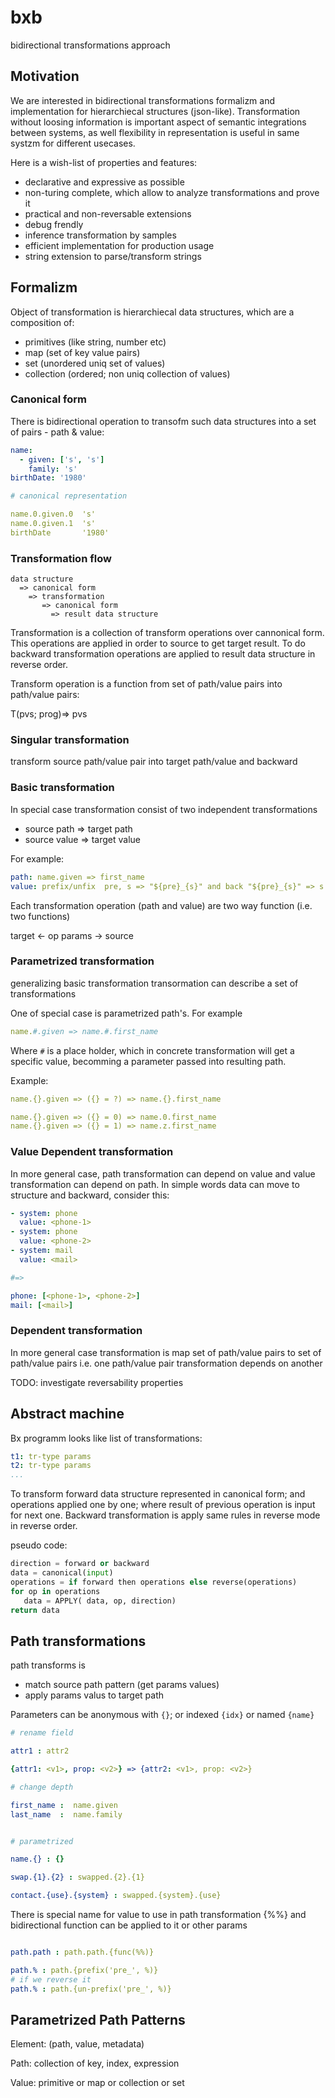 # bxb

bidirectional transformations approach


## Motivation

We are interested in bidirectional transformations formalizm and implementation for
hierarchiecal structures (json-like). Transformation without loosing information is 
important aspect of semantic integrations between systems, as well flexibility in 
representation is useful in same systzm for different usecases.

Here is a wish-list of properties and features:

* declarative and expressive as possible
* non-turing complete, which allow to analyze transformations and prove it
* practical and non-reversable extensions
* debug frendly
* inference transformation by samples
* efficient implementation for production usage
* string extension to parse/transform strings



## Formalizm

Object of transformation is hierarchiecal data structures, which
are a composition of:

* primitives (like string, number etc)
* map (set of key value pairs)
* set (unordered uniq set of values)
* collection (ordered; non uniq collection of values)

### Canonical form

There is bidirectional operation to transofm such data 
structures into a set of pairs - path & value:


```yaml
name:
  - given: ['s', 's']
    family: 's'
birthDate: '1980'

# canonical representation

name.0.given.0  's'
name.0.given.1  's'
birthDate       '1980'
```

### Transformation flow

```
data structure 
  => canonical form 
    => transformation 
       => canonical form 
         => result data structure
```

Transformation is a collection of transform operations over cannonical form.
This operations are applied in order to source to get target result.
To do backward transformation operations are applied to result data structure
in reverse order.

Transform operation is a function from set of path/value pairs 
into path/value pairs:

T(pvs; prog)=> pvs

### Singular transformation

transform source path/value pair into target path/value and backward

### Basic transformation

In special case transformation consist of two independent  transformations

* source path => target path
* source value => target value

For example:

```yaml
path: name.given => first_name
value: prefix/unfix  pre, s => "${pre}_{s}" and back "${pre}_{s}" => s
```

Each transformation operation (path and value) are two way function (i.e. two functions)

target <- op params -> source

### Parametrized transformation

generalizing basic transformation transormation can describe a 
set of transformations

One of special case is parametrized path's. For example

```yaml
name.#.given => name.#.first_name
```
Where `#` is a place holder, which in concrete transformation will get
a specific value, becomming a parameter passed into resulting path.

Example:

```yaml
name.{}.given => ({} = ?) => name.{}.first_name

name.{}.given => ({} = 0) => name.0.first_name
name.{}.given => ({} = 1) => name.z.first_name
```

### Value Dependent transformation

In more general case, path transformation can depend on value and value transformation can depend on path.
In simple words data can move to structure and backward, consider this:

```yaml
- system: phone
  value: <phone-1>
- system: phone
  value: <phone-2>
- system: mail
  value: <mail>

#=>

phone: [<phone-1>, <phone-2>]
mail: [<mail>]

```

###  Dependent transformation

In more general case transformation is map set of path/value pairs to set of path/value pairs
i.e. one path/value pair transformation depends on another

TODO: investigate reversability properties


## Abstract machine

Bx programm looks like list of transformations:

```yaml
t1: tr-type params
t2: tr-type params
...

```

To transform forward data structure represented in
canonical form; and operations applied one by one; where result of previous
operation is input for next one.
Backward transformation is apply same rules in reverse mode in reverse order.

pseudo code:

```py
direction = forward or backward
data = canonical(input)
operations = if forward then operations else reverse(operations)
for op in operations
   data = APPLY( data, op, direction)
return data
```


## Path transformations

path transforms is

* match source path pattern (get params values)
* apply params valus to target path

Parameters can be anonymous with `{}`; or indexed `{idx}` or named `{name}`

```yaml
# rename field

attr1 : attr2

{attr1: <v1>, prop: <v2>} => {attr2: <v1>, prop: <v2>}

# change depth

first_name :  name.given
last_name  :  name.family


# parametrized

name.{} : {}

swap.{1}.{2} : swapped.{2}.{1}

contact.{use}.{system} : swapped.{system}.{use}

```
There is special name for value to use in path transformation {%%} and bidirectional function can be applied to it or other params

```yaml

path.path : path.path.{func(%%)}

path.% : path.{prefix('pre_', %)}
# if we reverse it
path.% : path.{un-prefix('pre_', %)}

```


## Parametrized Path Patterns

Element: (path, value, metadata)

Path: collection of key, index, expression

Value: primitive or map or collection or set


